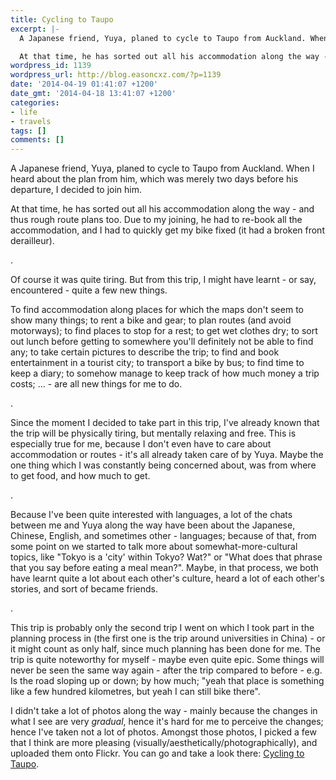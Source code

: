 ```yaml
---
title: Cycling to Taupo
excerpt: |-
  A Japanese friend, Yuya, planed to cycle to Taupo from Auckland. When I heard about the plan from him, which was merely two days before his departure, I decided to join him.

  At that time, he has sorted out all his accommodation along the way - and thus rough route plans too. Due to my joining, he had to re-book all the accommodation, and I had to quickly get my bike fixed (it had a broken front derailleur).
wordpress_id: 1139
wordpress_url: http://blog.easoncxz.com/?p=1139
date: '2014-04-19 01:41:07 +1200'
date_gmt: '2014-04-18 13:41:07 +1200'
categories:
- life
- travels
tags: []
comments: []
---
```

<p>A Japanese friend, Yuya, planed to cycle to Taupo from Auckland. When I heard about the plan from him, which was merely two days before his departure, I decided to join him.</p>
<p>At that time, he has sorted out all his accommodation along the way - and thus rough route plans too. Due to my joining, he had to re-book all the accommodation, and I had to quickly get my bike fixed (it had a broken front derailleur).<a id="more"></a><a id="more-1139"></a></p>
<p>.</p>
<p>Of course it was quite tiring. But from this trip, I might have learnt - or say, encountered - quite a few new things.</p>
<p>To find accommodation along places for which the maps don't seem to show many things; to rent a bike and gear; to plan routes (and avoid motorways); to find places to stop for a rest; to get wet clothes dry; to sort out lunch before getting to somewhere you'll definitely not be able to find any; to take certain pictures to describe the trip; to find and book entertainment in a tourist city; to transport a bike by bus; to find time to keep a diary; to somehow manage to keep track of how much money a trip costs; ... - are all new things for me to do.</p>
<p>.</p>
<p>Since the moment I decided to take part in this trip, I've already known that the trip will be physically tiring, but mentally relaxing and free. This is especially true for me, because I don't even have to care about accommodation or routes - it's all already taken care of by Yuya. Maybe the one thing which I was constantly being concerned about, was from where to get food, and how much to get.</p>
<p>.</p>
<p>Because I've been quite interested with languages, a lot of the chats between me and Yuya along the way have been about the Japanese, Chinese, English, and sometimes other - languages; because of that, from some point on we started to talk more about somewhat-more-cultural topics, like "Tokyo is a 'city' within Tokyo? Wat?" or "What does that phrase that you say before eating a meal mean?". Maybe, in that process, we both have learnt quite a lot about each other's culture, heard a lot of each other's stories, and sort of became friends.</p>
<p>.</p>
<p>This trip is probably only the second trip I went on which I took part in the planning process in (the first one is the trip around universities in China) - or it might count as only half, since much planning has been done for me. The trip is quite noteworthy for myself - maybe even quite epic. Some things will never be seen the same way again - after the trip compared to before - e.g. Is the road sloping up or down; by how much; "yeah that place is something like a few hundred kilometres, but yeah I can still bike there".</p>
<p>I didn't take a lot of photos along the way - mainly because the changes in what I see are very <em>gradual</em>, hence it's hard for me to perceive the changes; hence I've taken not a lot of photos. Amongst those photos, I picked a few that I think are more pleasing (visually/aesthetically/photographically), and uploaded them onto Flickr. You can go and take a look there: <a href="https://www.flickr.com/photos/easoncxz/sets/72157644063142692/">Cycling to Taupo</a>.</p>
